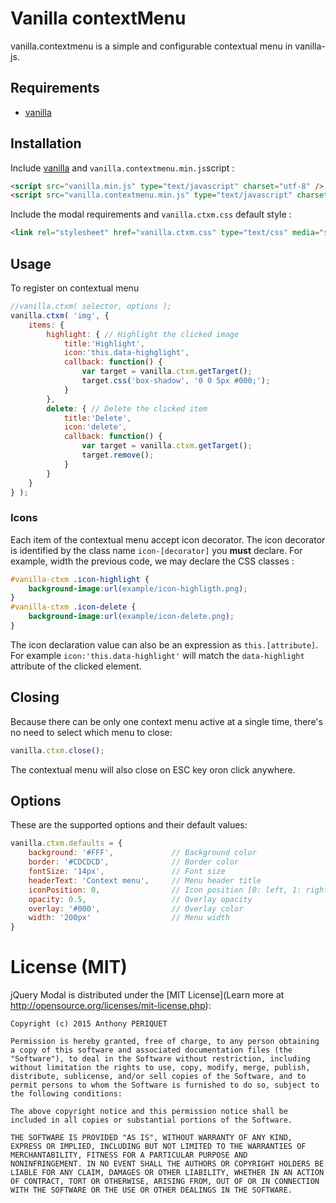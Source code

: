 # Vanilla contextMenu

vanilla.contextmenu is a simple and configurable contextual menu in vanilla-js.

## Requirements

* [vanilla](https://github.com/xylphid/vanilla)

## Installation

Include [vanilla](https://github.com/xylphid/vanilla) and `vanilla.contextmenu.min.js`script :
```html
<script src="vanilla.min.js" type="text/javascript" charset="utf-8" />
<script src="vanilla.contextmenu.min.js" type="text/javascript" charset="utf-8" />
```

Include the modal requirements and `vanilla.ctxm.css` default style :
```html
<link rel="stylesheet" href="vanilla.ctxm.css" type="text/css" media="screen" />
```

## Usage

To register on contextual menu
```js
//vanilla.ctxm( selector, options );
vanilla.ctxm( 'img', {
    items: {
        highlight: { // Highlight the clicked image
            title:'Highlight',
            icon:'this.data-highglight',
            callback: function() {
                var target = vanilla.ctxm.getTarget();
                target.css('box-shadow', '0 0 5px #000;');
            }
        },
        delete: { // Delete the clicked item
            title:'Delete',
            icon:'delete',
            callback: function() {
                var target = vanilla.ctxm.getTarget();
                target.remove();
            }
        }
    }
} );
```

### Icons

Each item of the contextual menu accept icon decorator. The icon decorator is identified by the class name `icon-[decorator]` you __must__ declare. For example, width the previous code, we may declare the CSS classes :
```css
#vanilla-ctxm .icon-highlight {
    background-image:url(example/icon-highligth.png);
}
#vanilla-ctxm .icon-delete {
    background-image:url(example/icon-delete.png);
}
```

The icon declaration value can also be an expression as `this.[attribute]`.<br />
For example `icon:'this.data-highlight'` will match the `data-highlight` attribute of the clicked element.

## Closing

Because there can be only one context menu active at a single time, there's no need to select which menu to close:
```js
vanilla.ctxm.close();
```
The contextual menu will also close on ESC key oron click anywhere.

## Options

These are the supported options and their default values:
```js
vanilla.ctxm.defaults = {
    background: '#FFF',             // Background color
    border: '#CDCDCD',              // Border color
    fontSize: '14px',               // Font size
    headerText: 'Context menu',     // Menu header title
    iconPosition: 0,                // Icon position [0: left, 1: right]
    opacity: 0.5,                   // Overlay opacity
    overlay: '#000',                // Overlay color
    width: '200px'                  // Menu width
}
```

# License (MIT)

jQuery Modal is distributed under the [MIT License](Learn more at http://opensource.org/licenses/mit-license.php):

    Copyright (c) 2015 Anthony PERIQUET

    Permission is hereby granted, free of charge, to any person obtaining
    a copy of this software and associated documentation files (the
    "Software"), to deal in the Software without restriction, including
    without limitation the rights to use, copy, modify, merge, publish,
    distribute, sublicense, and/or sell copies of the Software, and to
    permit persons to whom the Software is furnished to do so, subject to
    the following conditions:

    The above copyright notice and this permission notice shall be
    included in all copies or substantial portions of the Software.

    THE SOFTWARE IS PROVIDED "AS IS", WITHOUT WARRANTY OF ANY KIND,
    EXPRESS OR IMPLIED, INCLUDING BUT NOT LIMITED TO THE WARRANTIES OF
    MERCHANTABILITY, FITNESS FOR A PARTICULAR PURPOSE AND
    NONINFRINGEMENT. IN NO EVENT SHALL THE AUTHORS OR COPYRIGHT HOLDERS BE
    LIABLE FOR ANY CLAIM, DAMAGES OR OTHER LIABILITY, WHETHER IN AN ACTION
    OF CONTRACT, TORT OR OTHERWISE, ARISING FROM, OUT OF OR IN CONNECTION
    WITH THE SOFTWARE OR THE USE OR OTHER DEALINGS IN THE SOFTWARE.
